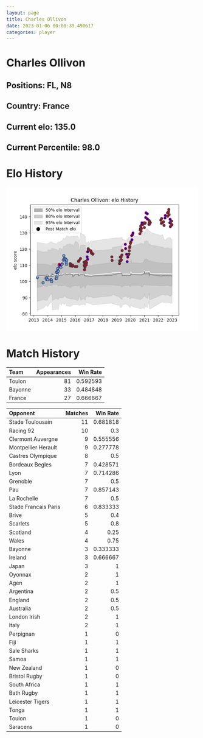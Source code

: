 ```yaml
---  
layout: page  
title: Charles Ollivon  
date: 2023-01-06 00:08:39.490617  
categories: player  
---
```

# Charles Ollivon

## Positions: FL, N8

## Country: France

## Current elo: 135.0

## Current Percentile: 98.0

# Elo History


![elo history](history_CharlesOllivon.png)
# Match History


| Team    |   Appearances |   Win Rate |
|:--------|--------------:|-----------:|
| Toulon  |            81 |   0.592593 |
| Bayonne |            33 |   0.484848 |
| France  |            27 |   0.666667 |

| Opponent             |   Matches |   Win Rate |
|:---------------------|----------:|-----------:|
| Stade Toulousain     |        11 |   0.681818 |
| Racing 92            |        10 |   0.3      |
| Clermont Auvergne    |         9 |   0.555556 |
| Montpellier Herault  |         9 |   0.277778 |
| Castres Olympique    |         8 |   0.5      |
| Bordeaux Begles      |         7 |   0.428571 |
| Lyon                 |         7 |   0.714286 |
| Grenoble             |         7 |   0.5      |
| Pau                  |         7 |   0.857143 |
| La Rochelle          |         7 |   0.5      |
| Stade Francais Paris |         6 |   0.833333 |
| Brive                |         5 |   0.4      |
| Scarlets             |         5 |   0.8      |
| Scotland             |         4 |   0.25     |
| Wales                |         4 |   0.75     |
| Bayonne              |         3 |   0.333333 |
| Ireland              |         3 |   0.666667 |
| Japan                |         3 |   1        |
| Oyonnax              |         2 |   1        |
| Agen                 |         2 |   1        |
| Argentina            |         2 |   0.5      |
| England              |         2 |   0.5      |
| Australia            |         2 |   0.5      |
| London Irish         |         2 |   1        |
| Italy                |         2 |   1        |
| Perpignan            |         1 |   0        |
| Fiji                 |         1 |   1        |
| Sale Sharks          |         1 |   1        |
| Samoa                |         1 |   1        |
| New Zealand          |         1 |   0        |
| Bristol Rugby        |         1 |   0        |
| South Africa         |         1 |   1        |
| Bath Rugby           |         1 |   1        |
| Leicester Tigers     |         1 |   1        |
| Tonga                |         1 |   1        |
| Toulon               |         1 |   0        |
| Saracens             |         1 |   0        |